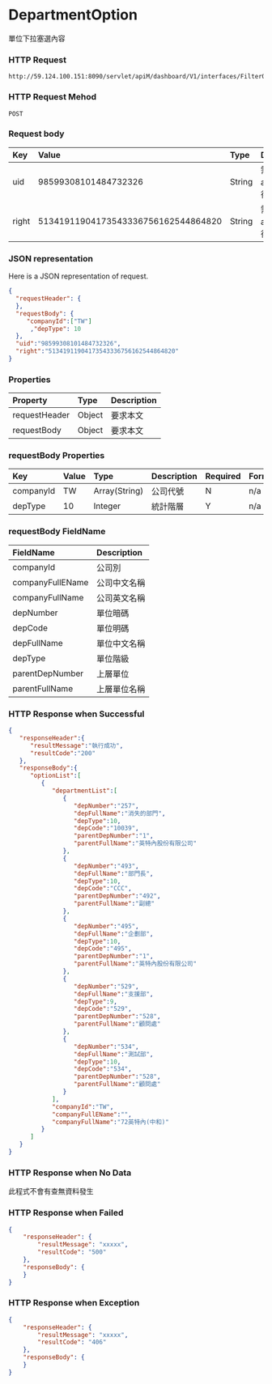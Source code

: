 # DepartmentOption
單位下拉塞選內容

### HTTP Request
```
http://59.124.100.151:8090/servlet/apiM/dashboard/V1/interfaces/FilterOption/DepartmentOption
```

### HTTP Request Mehod
```
POST
```

### Request body
| Key | Value | Type | Description |
|:----------|:-------------|:-----|:------------|
| uid | 98599308101484732326 | String | 需透過apiLogin取得
| right | 51341911904173543336756162544864820 | String | 需透過apiLogin取得 |

### JSON representation

Here is a JSON representation of request.
```json
{
  "requestHeader": {
  },
  "requestBody": {
     "companyId":["TW"]
      ,"depType": 10
  },
  "uid":"98599308101484732326",
  "right":"51341911904173543336756162544864820"
}
```

### Properties
| Property | Type | Description |
|:---------|:-----|:------------|
| requestHeader | Object | 要求本文 |
| requestBody | Object | 要求本文 |

### requestBody Properties
| Key | Value | Type | Description | Required | Format |
|:----------|:-------------|:-----|:------------|:------------|:------------|
| companyId | TW | Array(String) | 公司代號 | N | n/a |
| depType | 10 | Integer | 統計階層 | Y | n/a |

### requestBody FieldName
| FieldName | Description |
|:----------|:-------------|
| companyId | 公司別 |
| companyFullEName | 公司中文名稱 |
| companyFullName | 公司英文名稱 |
| depNumber | 單位暗碼 |
| depCode | 單位明碼 |
| depFullName | 單位中文名稱 |
| depType | 單位階級 |
| parentDepNumber | 上層單位 |
| parentFullName | 上層單位名稱 |

### HTTP Response when Successful
```json
{
   "responseHeader":{
      "resultMessage":"執行成功",
      "resultCode":"200"
   },
   "responseBody":{
      "optionList":[
         {
            "departmentList":[
               {
                  "depNumber":"257",
                  "depFullName":"消失的部門",
                  "depType":10,
                  "depCode":"10039",
                  "parentDepNumber":"1",
                  "parentFullName":"英特內股份有限公司"
               },
               {
                  "depNumber":"493",
                  "depFullName":"部門長",
                  "depType":10,
                  "depCode":"CCC",
                  "parentDepNumber":"492",
                  "parentFullName":"副總"
               },
               {
                  "depNumber":"495",
                  "depFullName":"企劃部",
                  "depType":10,
                  "depCode":"495",
                  "parentDepNumber":"1",
                  "parentFullName":"英特內股份有限公司"
               },
               {
                  "depNumber":"529",
                  "depFullName":"支援部",
                  "depType":9,
                  "depCode":"529",
                  "parentDepNumber":"528",
                  "parentFullName":"顧問處"
               },
               {
                  "depNumber":"534",
                  "depFullName":"測試部",
                  "depType":10,
                  "depCode":"534",
                  "parentDepNumber":"528",
                  "parentFullName":"顧問處"
               }
            ],
            "companyId":"TW",
            "companyFullEName":"",
            "companyFullName":"72英特內(中和)"
         }
      ]
   }
}
```

### HTTP Response when No Data
此程式不會有查無資料發生

### HTTP Response when Failed
```json
{
    "responseHeader": {
        "resultMessage": "xxxxx",
        "resultCode": "500"
    },
    "responseBody": {
    }
}
```

### HTTP Response when Exception
```json
{
    "responseHeader": {
        "resultMessage": "xxxxx",
        "resultCode": "406"
    },
    "responseBody": {
    }
}
```

